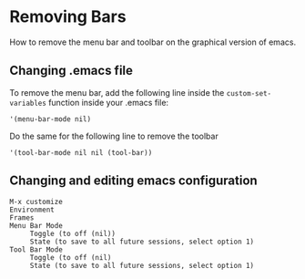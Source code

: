 Removing Bars
=============

How to remove the menu bar and toolbar on the graphical version of emacs.

Changing .emacs file
--------------------

To remove the menu bar, add the following line inside the `custom-set-variables` function inside
your .emacs file:

```
'(menu-bar-mode nil)
```

Do the same for the following line to remove the toolbar

```
'(tool-bar-mode nil nil (tool-bar))
```

Changing and editing emacs configuration
----------------------------------------

	M-x customize
	Environment
	Frames
	Menu Bar Mode
	     Toggle (to off (nil))
	     State (to save to all future sessions, select option 1)
	Tool Bar Mode
	     Toggle (to off (nil)
	     State (to save to all future sessions, select option 1)


